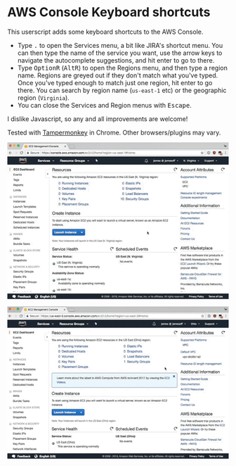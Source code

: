 # AWS Console Keyboard shortcuts

This userscript adds some keyboard shortcuts to the AWS Console.

* Type <kbd>.</kbd> to open the Services menu, a bit like JIRA's shortcut menu. You can then type the name of the service you want, use the arrow keys to navigate the autocomplete suggestions, and hit enter to go to there.
* Type <kbd>Option</kbd><kbd>R</kbd> (<kbd>Alt</kbd><kbd>R</kbd>) to open the Regions menu, and then type a region name. Regions are greyed out if they don't match what you've typed. Once you've typed enough to match just one region, hit enter to go there. You can search by region name (`us-east-1` etc) or the geographic region (`Virginia`).
* You can close the Services and Region menus with <kbd>Escape</kbd>.

I dislike Javascript, so any and all improvements are welcome!

Tested with [Tampermonkey](https://tampermonkey.net) in Chrome. Other browsers/plugins may vary.

![Animated GIF showing use of services menu](https://github.com/jamesoff/tamper-console/raw/master/tamper-monkey-period.gif)

![Animated GIF showing use of region menu](https://github.com/jamesoff/tamper-console/raw/master/tamper-monkey-region.gif)
